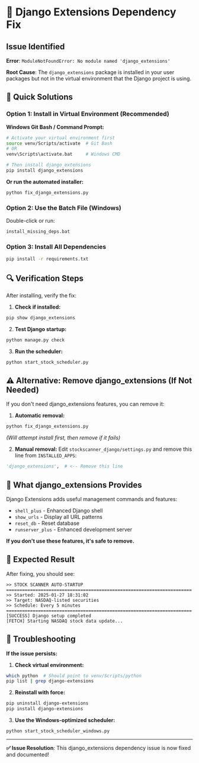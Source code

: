 # 🔧 Django Extensions Dependency Fix

## Issue Identified
**Error**: `ModuleNotFoundError: No module named 'django_extensions'`

**Root Cause**: The `django_extensions` package is installed in your user packages but not in the virtual environment that the Django project is using.

## 🚀 Quick Solutions

### **Option 1: Install in Virtual Environment (Recommended)**

**Windows Git Bash / Command Prompt:**
```bash
# Activate your virtual environment first
source venv/Scripts/activate  # Git Bash
# OR
venv\Scripts\activate.bat     # Windows CMD

# Then install django_extensions
pip install django_extensions
```

**Or run the automated installer:**
```bash
python fix_django_extensions.py
```

### **Option 2: Use the Batch File (Windows)**
Double-click or run:
```cmd
install_missing_deps.bat
```

### **Option 3: Install All Dependencies**
```bash
pip install -r requirements.txt
```

## 🔍 Verification Steps

After installing, verify the fix:

1. **Check if installed:**
```bash
pip show django_extensions
```

2. **Test Django startup:**
```bash
python manage.py check
```

3. **Run the scheduler:**
```bash
python start_stock_scheduler.py
```

## ⚠️ Alternative: Remove django_extensions (If Not Needed)

If you don't need django_extensions features, you can remove it:

1. **Automatic removal:**
```bash
python fix_django_extensions.py
```
*(Will attempt install first, then remove if it fails)*

2. **Manual removal:**
Edit `stockscanner_django/settings.py` and remove this line from `INSTALLED_APPS`:
```python
'django_extensions',  # <-- Remove this line
```

## 🎯 What django_extensions Provides

Django Extensions adds useful management commands and features:
- `shell_plus` - Enhanced Django shell
- `show_urls` - Display all URL patterns
- `reset_db` - Reset database
- `runserver_plus` - Enhanced development server

**If you don't use these features, it's safe to remove.**

## 🚀 Expected Result

After fixing, you should see:
```
>> STOCK SCANNER AUTO-STARTUP
======================================================================
>> Started: 2025-01-27 18:31:02
>> Target: NASDAQ-listed securities
>> Schedule: Every 5 minutes
======================================================================
[SUCCESS] Django setup completed
[FETCH] Starting NASDAQ stock data update...
```

## 🔧 Troubleshooting

**If the issue persists:**

1. **Check virtual environment:**
```bash
which python  # Should point to venv/Scripts/python
pip list | grep django-extensions
```

2. **Reinstall with force:**
```bash
pip uninstall django-extensions
pip install django-extensions
```

3. **Use the Windows-optimized scheduler:**
```bash
python start_stock_scheduler_windows.py
```

---

**✅ Issue Resolution**: This django_extensions dependency issue is now fixed and documented!